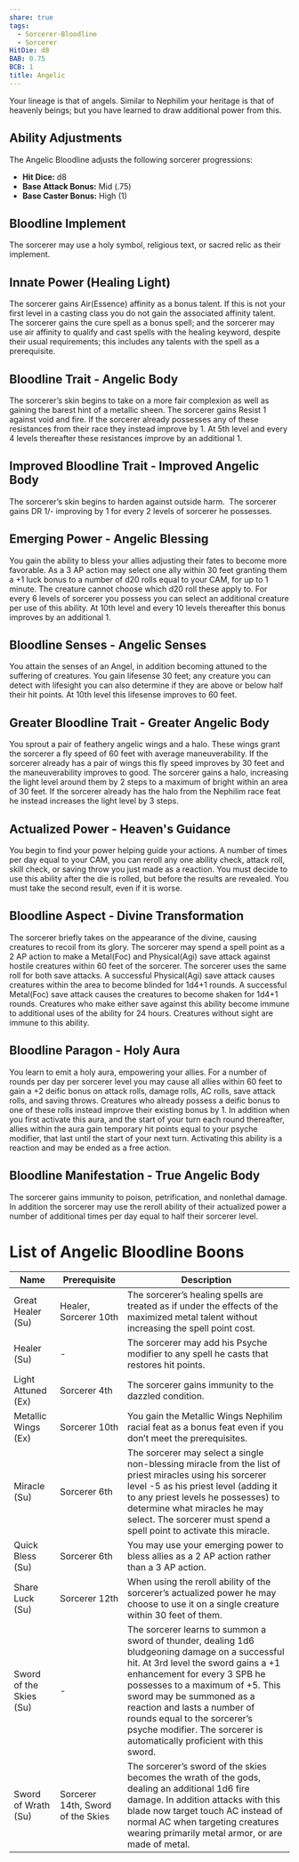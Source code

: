```yaml
---
share: true
tags:
  - Sorcerer-Bloodline
  - Sorcerer
HitDie: d8
BAB: 0.75
BCB: 1
title: Angelic
---
```


Your lineage is that of angels. Similar to Nephilim your heritage is that of heavenly beings; but you have learned to draw additional power from this.

## Ability Adjustments
The Angelic Bloodline adjusts the following sorcerer progressions:
 - **Hit Dice:** d8
 - **Base Attack Bonus:** Mid (.75)
 - **Base Caster Bonus:** High (1)

## Bloodline Implement
The sorcerer may use a holy symbol, religious text, or sacred relic as their implement.

## Innate Power (Healing Light)
The sorcerer gains Air(Essence) affinity as a bonus talent. If this is not your first level in a casting class you do not gain the associated affinity talent. The sorcerer gains the cure spell as a bonus spell; and the sorcerer may use air affinity to qualify and cast spells with the healing keyword, despite their usual requirements; this includes any talents with the spell as a prerequisite.

## Bloodline Trait - Angelic Body
The sorcerer’s skin begins to take on a more fair complexion as well as gaining the barest hint of a metallic sheen. The sorcerer gains Resist 1 against void and fire. If the sorcerer already possesses any of these resistances from their race they instead improve by 1. At 5th level and every 4 levels thereafter these resistances improve by an additional 1.

## Improved Bloodline Trait - Improved Angelic Body
The sorcerer’s skin begins to harden against outside harm.  The sorcerer gains DR 1/- improving by 1 for every 2 levels of sorcerer he possesses.

## Emerging Power - Angelic Blessing
You gain the ability to bless your allies adjusting their fates to become more favorable. As a 3 AP action may select one ally within 30 feet granting them a +1 luck bonus to a number of d20 rolls equal to your CAM, for up to 1 minute. The creature cannot choose which d20 roll these apply to. For every 6 levels of sorcerer you possess you can select an additional creature per use of this ability. At 10th level and every 10 levels thereafter this bonus improves by an additional 1.

## Bloodline Senses - Angelic Senses
You attain the senses of an Angel, in addition becoming attuned to the suffering of creatures. You gain lifesense 30 feet; any creature you can detect with lifesight you can also determine if they are above or below half their hit points. At 10th level this lifesense improves to 60 feet.

## Greater Bloodline Trait - Greater Angelic Body
You sprout a pair of feathery angelic wings and a halo. These wings grant the sorcerer a fly speed of 60 feet with average maneuverability. If the sorcerer already has a pair of wings this fly speed improves by 30 feet and the maneuverability improves to good. The sorcerer gains a halo, increasing the light level around them by 2 steps to a maximum of bright within an area of 30 feet. If the sorcerer already has the halo from the Nephilim race feat he instead increases the light level by 3 steps.

## Actualized Power - Heaven's Guidance
You begin to find your power helping guide your actions. A number of times per day equal to your CAM, you can reroll any one ability check, attack roll, skill check, or saving throw you just made as a reaction. You must decide to use this ability after the die is rolled, but before the results are revealed. You must take the second result, even if it is worse.

## Bloodline Aspect - Divine Transformation
The sorcerer briefly takes on the appearance of the divine, causing creatures to recoil from its glory. The sorcerer may spend a spell point as a 2 AP action to make a Metal(Foc) and Physical(Agi) save attack against hostile creatures within 60 feet of the sorcerer. The sorcerer uses the same roll for both save attacks. A successful Physical(Agi) save attack causes creatures within the area to become blinded for 1d4+1 rounds. A successful Metal(Foc) save attack causes the creatures to become shaken for 1d4+1 rounds. Creatures who make either save against this ability become immune to additional uses of the ability for 24 hours. Creatures without sight are immune to this ability.

## Bloodline Paragon - Holy Aura
You learn to emit a holy aura, empowering your allies. For a number of rounds per day per sorcerer level you may cause all allies within 60 feet to gain a +2 deific bonus on attack rolls, damage rolls, AC rolls, save attack rolls, and saving throws. Creatures who already possess a deific bonus to one of these rolls instead improve their existing bonus by 1. In addition when you first activate this aura, and the start of your turn each round thereafter, allies within the aura gain temporary hit points equal to your psyche modifier, that last until the start of your next turn. Activating this ability is a reaction and may be ended as a free action.

## Bloodline Manifestation - True Angelic Body
The sorcerer gains immunity to poison, petrification, and nonlethal damage. In addition the sorcerer may use the reroll ability of their actualized power a number of additional times per day equal to half their sorcerer level.

# List of Angelic Bloodline Boons
| Name                    | Prerequisite                      | Description                                                                                                                                                                                                                                                                                                                                                                   |
| ----------------------- | --------------------------------- | ----------------------------------------------------------------------------------------------------------------------------------------------------------------------------------------------------------------------------------------------------------------------------------------------------------------------------------------------------------------------------- |
| Great Healer (Su)       | Healer, Sorcerer 10th             | The sorcerer’s healing spells are treated as if under the effects of the maximized metal talent without increasing the spell point cost.                                                                                                                                                                                                                                      |
| Healer (Su)             | \-                                | The sorcerer may add his Psyche modifier to any spell he casts that restores hit points.                                                                                                                                                                                                                                                                                      |
| Light Attuned (Ex)      | Sorcerer 4th                      | The sorcerer gains immunity to the dazzled condition.                                                                                                                                                                                                                                                                                                                         |
| Metallic Wings (Ex)     | Sorcerer 10th                     | You gain the Metallic Wings Nephilim racial feat as a bonus feat even if you don’t meet the prerequisites.                                                                                                                                                                                                                                                                    |
| Miracle (Su)            | Sorcerer 6th                      | The sorcerer may select a single non-blessing miracle from the list of priest miracles using his sorcerer level -5 as his priest level (adding it to any priest levels he possesses) to determine what miracles he may select. The sorcerer must spend a spell point to activate this miracle.                                                                                |
| Quick Bless (Su)        | Sorcerer 6th                      | You may use your emerging power to bless allies as a 2 AP action rather than a 3 AP action.                                                                                                                                                                                                                                                                                   |
| Share Luck (Su)         | Sorcerer 12th                     | When using the reroll ability of the sorcerer’s actualized power he may choose to use it on a single creature within 30 feet of them.                                                                                                                                                                                                                                         |
| Sword of the Skies (Su) | \-                                | The sorcerer learns to summon a sword of thunder, dealing 1d6 bludgeoning damage on a successful hit. At 3rd level the sword gains a +1 enhancement for every 3 SPB he possesses to a maximum of +5. This sword may be summoned as a reaction and lasts a number of rounds equal to the sorcerer’s psyche modifier. The sorcerer is automatically proficient with this sword. |
| Sword of Wrath (Su)     | Sorcerer 14th, Sword of the Skies | The sorcerer’s sword of the skies becomes the wrath of the gods, dealing an additional 1d6 fire damage. In addition attacks with this blade now target touch AC instead of normal AC when targeting creatures wearing primarily metal armor, or are made of metal.                                                                                                            |
